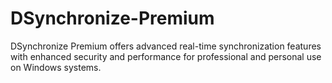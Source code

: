 # DSynchronize-Premium
DSynchronize Premium offers advanced real-time synchronization features with enhanced security and performance for professional and personal use on Windows systems.
